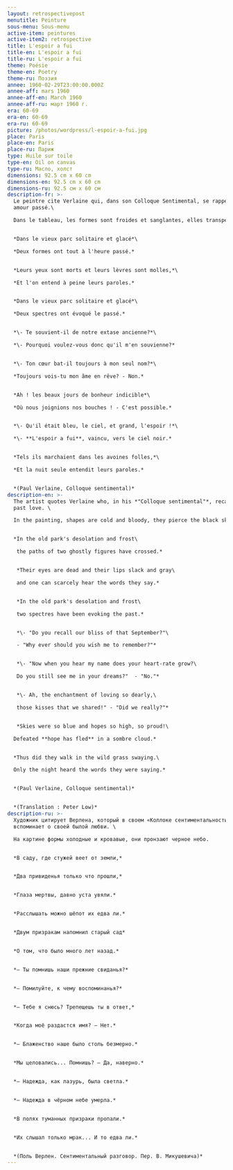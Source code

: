 ```yaml
---
layout: retrospectivepost
menutitle: Peinture
sous-menu: Sous-menu
active-item: peintures
active-item2: retrospective
title: L'espoir a fui
title-en: L'espoir a fui
title-ru: L'espoir a fui
theme: Poésie
theme-en: Poetry
theme-ru: Поэзия
annee: 1960-02-29T23:00:00.000Z
annee-aff: mars 1960
annee-aff-en: March 1960
annee-aff-ru: март 1960 г.
era: 60-69
era-en: 60-69
era-ru: 60-69
picture: /photos/wordpress/l-espoir-a-fui.jpg
place: Paris
place-en: Paris
place-ru: Париж
type: Huile sur toile
type-en: Oil on canvas
type-ru: Масло, холст
dimensions: 92.5 cm x 60 cm
dimensions-en: 92.5 cm x 60 cm
dimensions-ru: 92.5 см x 60 см
description-fr: >-
  Le peintre cite Verlaine qui, dans son Colloque Sentimental, se rappelle son
  amour passé.\

  Dans le tableau, les formes sont froides et sanglantes, elles transpercent le ciel noir.


  *Dans le vieux parc solitaire et glacé*\

  *Deux formes ont tout à l'heure passé.*


  *Leurs yeux sont morts et leurs lèvres sont molles,*\

  *Et l'on entend à peine leurs paroles.*


  *Dans le vieux parc solitaire et glacé*\

  *Deux spectres ont évoqué le passé.*


  *\- Te souvient-il de notre extase ancienne?*\

  *\- Pourquoi voulez-vous donc qu'il m'en souvienne?*


  *\- Ton cœur bat-il toujours à mon seul nom?*\

  *Toujours vois-tu mon âme en rêve? - Non.*


  *Ah ! les beaux jours de bonheur indicible*\

  *Où nous joignions nos bouches ! - C'est possible.*


  *\- Qu'il était bleu, le ciel, et grand, l'espoir !*\

  *\- **L'espoir a fui**, vaincu, vers le ciel noir.*


  *Tels ils marchaient dans les avoines folles,*\

  *Et la nuit seule entendit leurs paroles.*


  *(Paul Verlaine, Colloque sentimental)*
description-en: >-
  The artist quotes Verlaine who, in his *"Colloque sentimental"*, recalls his
  past love. \

  In the painting, shapes are cold and bloody, they pierce the black sky.


  *In the old park's desolation and frost\

   the paths of two ghostly figures have crossed.*


   *Their eyes are dead and their lips slack and gray\

   and one can scarcely hear the words they say.*


   *In the old park's desolation and frost\

   two spectres have been evoking the past.*


   *\- "Do you recall our bliss of that September?"\

   - "Why ever should you wish me to remember?"*


   *\- "Now when you hear my name does your heart-rate grow?\

   Do you still see me in your dreams?"  - "No."*


   *\- Ah, the enchantment of loving so dearly,\

   those kisses that we shared!" - "Did we really?"*


   *Skies were so blue and hopes so high, so proud!\

  Defeated **hope has fled** in a sombre cloud.*


  *Thus did they walk in the wild grass swaying.\

  Only the night heard the words they were saying.*


  *(Paul Verlaine, Colloque sentimental)*


  *(Translation : Peter Low)*
description-ru: >-
  Художник цитирует Верлена, который в своем «Коллоке сентиментальности» *
  вспоминает о своей былой любви. \

  На картине формы холодные и кровавые, они пронзают черное небо.


  *В саду, где стужей веет от земли,* 


  *Два привиденья только что прошли,*


  *Глаза мертвы, давно уста увяли.* 


  *Расслышать можно шёпот их едва ли.*


  *Двум призракам напомнил старый сад* 


  *О том, что было много лет назад.*


  *— Ты помнишь наши прежние свиданья?* 


  *— Помилуйте, к чему воспоминанья?*


  *— Тебе я снюсь? Трепещешь ты в ответ,* 


  *Когда моё раздастся имя? — Нет.*


  *— Блаженство наше было столь безмерно.* 


  *Мы целовались... Помнишь? — Да, наверно.*


  *— Надежда, как лазурь, была светла.* 


  *— Надежда в чёрном небе умерла.*


  *В полях туманных призраки пропали.* 


  *Их слышал только мрак... И то едва ли.*


  *(Поль Верлен. Сентиментальный разговор. Пер. В. Микушевича)*
---
```

